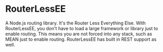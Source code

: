 # RouterLessEE

A Node.js routing library. It's the Router Less Everything Else. With RouterLessEE, you don't have to load a large framework or library just to enable routing. This means you are not forced into any stack, such as MEAN just to enable routing. RouterLessEE has built in REST support as well.
